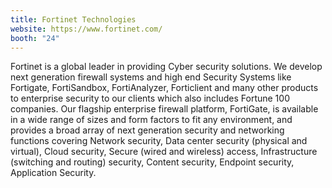 ```yaml
---
title: Fortinet Technologies
website: https://www.fortinet.com/
booth: "24"
---
```


Fortinet is a global leader in providing Cyber security solutions. We develop next generation firewall systems and high end Security Systems like Fortigate, FortiSandbox, FortiAnalyzer, Forticlient and many other products to enterprise security to our clients which also includes Fortune 100 companies. Our flagship enterprise firewall platform, FortiGate, is available in a wide range of sizes and form factors to fit any environment, and provides a broad array of next generation security and networking functions covering Network security, Data center security (physical and virtual), Cloud security, Secure (wired and wireless) access, Infrastructure (switching and routing) security, Content security, Endpoint security, Application Security.

